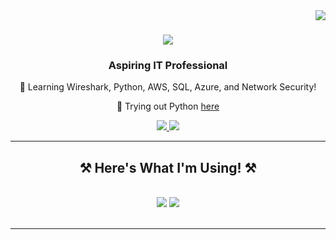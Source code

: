 <img align="right" src="https://visitor-badge.laobi.icu/badge?page_id=HornScrub.HornScrub" />

<h1 align="center">
    <img src="https://readme-typing-svg.herokuapp.com/?font=Righteous&size=35&center=true&vCenter=true&width=500&height=70&duration=4000&lines=Hi+There!+👋;+I'm+Ben!;" />
</h1>

<h3 align="center">Aspiring IT Professional</h3>

<div align="center">
 
 🌱 Learning Wireshark, Python, AWS, SQL, Azure, and Network Security!
 
 💬 Trying out Python [here](https://github.com/HornScrub/HS_AdventureGameDeluxe)

</div>
 
<div align="center"> 
  <a href="mailto:benjaminstephan1997@gmail.com">
    <img src="https://img.shields.io/badge/Gmail-333333?style=for-the-badge&logo=gmail&logoColor=red" />
  </a>
  <a href="https://www.linkedin.com/in/ben-stephan-250274238" target="_blank">
    <img src="https://img.shields.io/badge/LinkedIn-0077B5?style=for-the-badge&logo=linkedin&logoColor=white" target="_blank" />
  </a>
</div>

<hr/>
 
<h2 align="center">⚒️ Here's What I'm Using! ⚒️</h2>
<br/>
<div align="center">
    <img src="https://skillicons.dev/icons?i=vscode,github,bash,git" />
    <img src="https://skillicons.dev/icons?i=python,mysql,aws,azure" /><br>
</div>

<br/>
<hr/>

